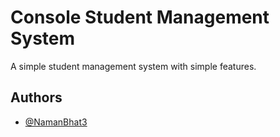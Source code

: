 
# Console Student Management System 

A simple student management system with simple features.



## Authors

- [@NamanBhat3](https://github.com/NamanBhat3)

  